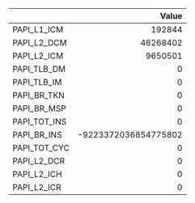 |              |                Value |
|:-------------|---------------------:|
| PAPI_L1_ICM  |               192844 |
| PAPI_L2_DCM  |             46268402 |
| PAPI_L2_ICM  |              9650501 |
| PAPI_TLB_DM  |                    0 |
| PAPI_TLB_IM  |                    0 |
| PAPI_BR_TKN  |                    0 |
| PAPI_BR_MSP  |                    0 |
| PAPI_TOT_INS |                    0 |
| PAPI_BR_INS  | -9223372036854775802 |
| PAPI_TOT_CYC |                    0 |
| PAPI_L2_DCR  |                    0 |
| PAPI_L2_ICH  |                    0 |
| PAPI_L2_ICR  |                    0 |